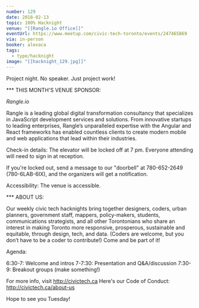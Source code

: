 ```yaml
---
number: 129
date: 2018-02-13
topic: 100% Hacknight
venue: "[[Rangle.io Office]]"
eventUrl: https://www.meetup.com/civic-tech-toronto/events/247465869
via: in-person
booker: alexaca
tags:
  - type/hacknight
image: "[[hacknight_129.jpg]]"
---
```


Project night. No speaker. Just project work!

*** THIS MONTH'S VENUE SPONSOR:

*Rangle.io*

Rangle is a leading global digital transformation consultancy that specializes in JavaScript development services and solutions. From innovative startups to leading enterprises, Rangle’s unparalleled expertise with the Angular and React frameworks has enabled countless clients to create modern mobile and web applications that lead within their industries.

Check-in details: The elevator will be locked off at 7 pm. Everyone attending will need to sign in at reception.

If you're locked out, send a message to our "doorbell" at 780-652-2649 (780-6LAB-6IX), and the organizers will get a notification.

Accessibility: The venue is accessible.

*** ABOUT US:

Our weekly civic tech hacknights bring together designers, coders, urban planners, government staff, mappers, policy-makers, students, communications strategists, and all other Torontonians who share an interest in making Toronto more responsive, prosperous, sustainable and equitable, through design, tech, and data. (Coders are welcome, but you don’t have to be a coder to contribute!) Come and be part of it!

Agenda:

6:30-7: Welcome and intros
7-7:30: Presentation and Q&A/discussion
7:30-9: Breakout groups (make something!)

For more info, visit http://civictech.ca
Here's our Code of Conduct: http://civictech.ca/about-us

Hope to see you Tuesday!